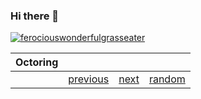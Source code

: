 ### Hi there 👋
[![ferociouswonderfulgrasseater](https://github-readme-stats.vercel.app/api?username=ferociouswonderfulgrasseater)](https://github.com/ferociouswonderfulgrasseater/)



<!--
**ferociouswonderfulgrasseater/ferociouswonderfulgrasseater** is a ✨ _special_ ✨ repository because its `README.md` (this file) appears on your GitHub profile.

Here are some ideas to get you started:

- 🔭 I’m currently working on ...
- 🌱 I’m currently learning ...
- 👯 I’m looking to collaborate on ...
- 🤔 I’m looking for help with ...
- 💬 Ask me about ...
- 📫 How to reach me: ...
- 😄 Pronouns: ...
- ⚡ Fun fact: ...
-->

|Octoring||||
|---|---|---|---|
||<a href=https://octo-ring.com/p/ferociouswonderfulgrasseater/prev>previous</a>|[next](https://octo-ring.com/p/ferociouswonderfulgrasseater/next)|[random](https://octo-ring.com/p/ferociouswonderfulgrasseater/random)|


